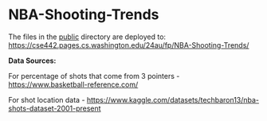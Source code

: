 # NBA-Shooting-Trends

The files in the [public](/public) directory are deployed to: https://cse442.pages.cs.washington.edu/24au/fp/NBA-Shooting-Trends/


**Data Sources:**

For percentage of shots that come from 3 pointers - https://www.basketball-reference.com/

For shot location data - https://www.kaggle.com/datasets/techbaron13/nba-shots-dataset-2001-present
